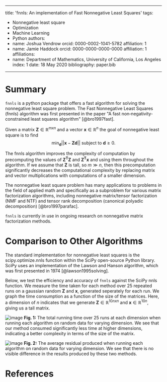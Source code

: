 
---
title: 'fnnls: An implementation of Fast Nonnegative Least Squares'
tags:
  - Nonnegative least square
  - Optimization
  - Machine Learning
  - Python
authors:
  - name: Joshua Vendrow
    orcid: 0000-0002-1041-5782
    affiliation: 1
  - name: Jamie Haddock
    orcid: 0000-0000-0000-0000
    affiliation: 1
affiliations:
 - name: Department of Mathematics, University of California, Los Angeles
   index: 1
date: 18 May 2020
bibliography: paper.bib
---


# Summary

`fnnls` is a python package that offers a fast algorithm for solving the nonnegative least square problem. The Fast Nonnegative Least Squares (fnnls) algorithm was first presented in the paper "A fast non‐negativity‐constrained least squares algorithm" [@bro1997fast]. 

Given a matrix $\mathbf{Z} \in \mathbb{R}^{mxn}$ and a vector $\mathbf{x} \in \mathbb{R}^{n}$ the goal of nonnegative least square is to find
$$\min_{\mathbf{d}} ||\mathbf{x} - \mathbf{Zd}|| \textrm{ subject to } \mathbf{d} \ge 0.$$

The fnnls algorithm improves the complexity of computation by precomputing the values of $\mathbf{Z^TZ}$ and  $\mathbf{Z^Tx}$ and using them throughout the algorithm. If we assume that $\textbf{Z}$ is tall, so $m \gg n,$ then this precomputation significantly decreases the computational complexity by replacing matrix and vector multiplications with computations of a smaller dimension. 

The nonnegative least square problem has many applications to problems in the field of applied math and specifically as a subproblem for various matrix factorization algorithms, including nonnegative matrix/tensor factorization (NMF and NTF) and tensor rank decomposition (canonical polyadic decomposition) [@bro1997parafac].

`fnnls` is currently in use in ongoing research on nonnegative matrix factorization methods.

# Comparison to Other Algorithms

The standard implementation for nonnegative least squares is the scipy.optimize.nnls function within the SciPy open-source Python library. SciPy uses an implementation of the Lawson and Hanson algorithm, which was first presented in 1974 [@lawson1995solving]. 

Below, we test the efficiency and accuracy of `fnnls` against the SciPy nnls function. We measure the time taken for each method over 25 repeated runs on a gaussian random  $\mathbf{Z}$ and $\mathbf{x}$, generated seperately for each run. We graph the time consumption as a function of the size of the matrices. Here, a dimension of $n$ indicates that we generate $\mathbf{Z} \in \mathbb{R}^{10nxn}$  and $\mathbf{x} \in \mathbb{R}^{10n}$,  giving us a tall matrix. 

![image](https://github.com/jvendrow/fnnls/blob/master/paper/time_nnls.png?raw=true)
**Fig. 1:**  The total running time over 25 runs at each dimension when running each algorithm on random data for varying dimension. We see that our method consumed significantly less time at higher dimensions, indicating a better complexity in terms of the size of the matrix. 

![image](https://github.com/jvendrow/fnnls/blob/master/paper/residual_nnls.png?raw=true)
**Fig. 2:** The average residual produced when running each algorithm on random data for varying dimension. We see that there is no visible difference in the results produced by these two methods. 

# References
